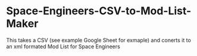 # Space-Engineers-CSV-to-Mod-List-Maker
This takes a CSV (see example Google Sheet for exmaple) and conerts it to an xml formated Mod List for Space Engineers
